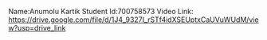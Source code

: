Name:Anumolu Kartik  Student Id:700758573
Video Link: https://drive.google.com/file/d/1J4_9327I_rSTf4idXSEUptxCaUVuWUdM/view?usp=drive_link
